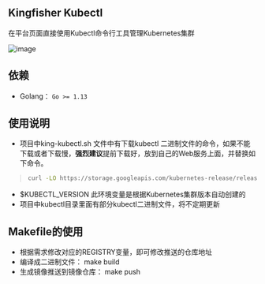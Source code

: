## Kingfisher Kubectl

在平台页面直接使用Kubectl命令行工具管理Kubernetes集群

![image](screenshots/kubectl.gif)

## 依赖

- Golang： `Go >= 1.13`

## 使用说明

- 项目中king-kubectl.sh 文件中有下载kubectl 二进制文件的命令，如果不能下载或者下载慢，**强烈建议**提前下载好，放到自己的Web服务上面，并替换如下命令。
>```Bash
>curl -LO https://storage.googleapis.com/kubernetes-release/release/$KUBECTL_VERSION/bin/linux/amd64/kubectl
>```
- $KUBECTL_VERSION 此环境变量是根据Kubernetes集群版本自动创建的
- 项目中kubectl目录里面有部分kubectl二进制文件，将不定期更新

## Makefile的使用

- 根据需求修改对应的REGISTRY变量，即可修改推送的仓库地址
- 编译成二进制文件： make build
- 生成镜像推送到镜像仓库： make push

